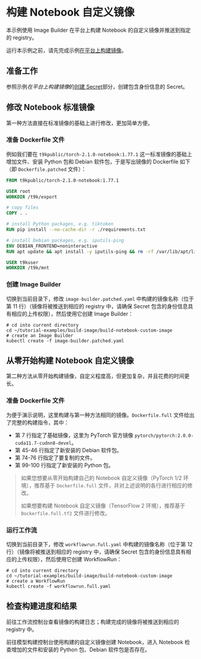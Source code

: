 # 构建 Notebook 自定义镜像

本示例使用 Image Builder 在平台上构建 Notebook 的自定义镜像并推送到指定的 registry。

运行本示例之前，请先完成示例[在平台上构建镜像](../build-image-on-platform)。

## 准备工作

参照示例*在平台上构建镜像*的[创建 Secret](../build-image-on-platform/README.md#创建-secret)部分，创建包含身份信息的 Secret。

## 修改 Notebook 标准镜像

第一种方法直接在标准镜像的基础上进行修改，更加简单方便。

### 准备 Dockerfile 文件

例如我们要在 `t9kpublic/torch-2.1.0-notebook:1.77.1` 这一标准镜像的基础上增加文件、安装 Python 包和 Debian 软件包，于是写出镜像的 Dockerfile 如下（即 `Dockerfile.patched` 文件）：

```dockerfile
FROM t9kpublic/torch-2.1.0-notebook:1.77.1

USER root
WORKDIR /t9k/export

# copy files
COPY . .

# install Python packages, e.g. tiktoken
RUN pip install --no-cache-dir -r ./requirements.txt

# install Debian packages, e.g. iputils-ping
ENV DEBIAN_FRONTEND=noninteractive
RUN apt update && apt install -y iputils-ping && rm -rf /var/lib/apt/lists/*

USER t9kuser
WORKDIR /t9k/mnt
```

### 创建 Image Builder

切换到当前目录下，修改 `image-builder.patched.yaml` 中构建的镜像名称（位于第 11 行）（镜像将被推送到相应的 registry 中，请确保 Secret 包含的身份信息具有相应的上传权限），然后使用它创建 Image Builder：

```shell
# cd into current directory
cd ~/tutorial-examples/build-image/build-notebook-custom-image
# create an Image Builder
kubectl create -f image-builder.patched.yaml
```

## 从零开始构建 Notebook 自定义镜像

第二种方法从零开始构建镜像，自定义程度高，但更加复杂，并且花费的时间更长。

### 准备 Dockerfile 文件

为便于演示说明，这里构建与第一种方法相同的镜像。`Dockerfile.full` 文件给出了完整的构建指令，其中：

* 第 7 行指定了基础镜像，这里为 PyTorch 官方镜像 `pytorch/pytorch:2.0.0-cuda11.7-cudnn8-devel`。
* 第 45-46 行指定了新安装的 Debian 软件包。
* 第 74-76 行指定了要复制的文件。
* 第 99-100 行指定了新安装的 Python 包。

> 如果您想要从零开始构建自己的 Notebook 自定义镜像（PyTorch 1/2 环境），推荐基于 `Dockerfile.full` 文件，并对上述说明的各行进行相应的修改。
> 
> 如果想要构建 Notebook 自定义镜像（TensorFlow 2 环境），推荐基于 `Dockerfile.full.tf2` 文件进行修改。

### 运行工作流

切换到当前目录下，修改 `workflowrun.full.yaml` 中构建的镜像名称（位于第 12 行）（镜像将被推送到相应的 registry 中，请确保 Secret 包含的身份信息具有相应的上传权限），然后使用它创建 WorkflowRun：

```shell
# cd into current directory
cd ~/tutorial-examples/build-image/build-notebook-custom-image
# create a WorkflowRun
kubectl create -f workflowrun.full.yaml
```

## 检查构建进度和结果

前往工作流控制台查看镜像的构建日志；构建完成的镜像将被推送到相应的 registry 中。

前往模型构建控制台使用构建的自定义镜像创建 Notebook，进入 Notebook 检查增加的文件和安装的 Python 包、Debian 软件包是否存在。
